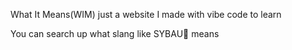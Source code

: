 What It Means(WIM) just a website I made with vibe code to learn

You can search up what slang like SYBAU🥀 means
